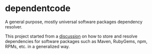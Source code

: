 # dependentcode
A general purpose, mostly universal software packages dependency resolver.

This project started from a [discussion](https://github.com/nexB/aboutcode/pull/2#issuecomment-282987036) on how to store and resolve dependencies for software packages such as Maven, RubyGems, npm, RPMs, etc. in a generalized way.
